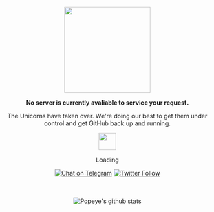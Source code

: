 <div align="center">
    <br>
    <img width="200" src="https://user-images.githubusercontent.com/36894700/87100902-d335a500-c24d-11ea-868b-6e36e00f87fb.png">
    <br>
    <p><strong>No server is currently avaliable to service your request.</strong></p>
    <p>The Unicorns have taken over. We're doing our best to get them under control and get GitHub back up and running.</p>
    <img src="https://enterprise.github.com/assets/spinners/octocat-spinner-128-26a44333917854c6794d55eac947b1277fced54f1f60c5df5d93431db8753bc5.gif" width="40" height="40">
    <p>Loading</p>
    <div id="suggestions">
        <a href="https://t.me/popeyelau"><img src="https://img.shields.io/badge/Chat%20on-Telegram-brightgreen.svg" alt="Chat on Telegram"></a>
        <a href="https://twitter.com/popeyelau"><img src="https://img.shields.io/twitter/follow/popeyelau.svg?style=social" alt="Twitter Follow"></a>
    </div>
    <br>
	<br>
	<p><img src="https://github-readme-stats.vercel.app/api?username=popeyelau&show_icons=true&hide_border=true" alt="Popeye's github stats"></p>

</div>
